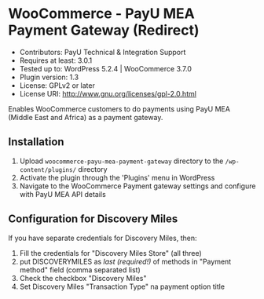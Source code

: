 # WooCommerce - PayU MEA Payment Gateway (Redirect)
* Contributors:  PayU Technical & Integration Support 
* Requires at least: 3.0.1
* Tested up to: WordPress 5.2.4 | WooCommerce 3.7.0
* Plugin version: 1.3
* License: GPLv2 or later
* License URI: http://www.gnu.org/licenses/gpl-2.0.html

Enables WooCommerce customers to do payments using PayU MEA (Middle East and Africa) as a payment gateway.

## Installation

1. Upload `woocommerce-payu-mea-payment-gateway` directory to the `/wp-content/plugins/` directory
2. Activate the plugin through the 'Plugins' menu in WordPress
3. Navigate to the WooCommerce Payment gateway settings and configure with PayU MEA API details

## Configuration for Discovery Miles

If you have separate credentials for Discovery Miles, then:
1. Fill the credentials for "Discovery Miles Store" (all three)
2. put DISCOVERYMILES as *last (required!)* of methods in "Payment method" field (comma separated list)
3. Check the checkbox "Discovery Miles"
4. Set Discovery Miles "Transaction Type" na payment option title
